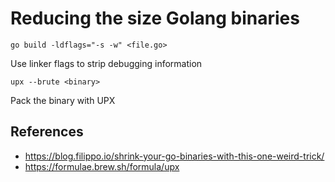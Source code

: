 # Reducing the size Golang binaries

```go build -ldflags="-s -w" <file.go>```

Use linker flags to strip debugging information

```upx --brute <binary>```

Pack the binary with UPX

## References
* https://blog.filippo.io/shrink-your-go-binaries-with-this-one-weird-trick/
* https://formulae.brew.sh/formula/upx

